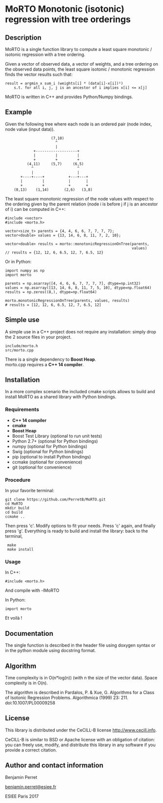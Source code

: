 MoRTO Monotonic (isotonic) regression with tree orderings
=========================================================

Description
-----------

MoRTO is a single function library to compute a least square 
monotonic / isotonic regression with a tree ordering.

Given a vector of observed data, a vector of weights, and a tree ordering on 
the observed data points, the least square isotonic / monotonic regression finds 
the vector results such that:

    result = argmin_x sum_i (weights[i] * (data[i]-x[i])²)
        s.t. for all i, j, j is an ancestor of i implies x[i] <= x[j]



MoRTO is written in C++ and provides Python/Numpy bindings.



Example
-------
Given the following tree where each node is an ordered pair 
(node index, node value (input data)).
                                    
                         (7,10)
                           ^
                           |
                 +-------------------+
                 |         |         |
                 +         +         +
              (4,11)     (5,7)     (6,5)
                ^                    ^
                |                    |
           +----+----+           +---+---+
           |         |           |       |
           +         +           +       +
        (0,13)    (1,14)       (2,6)   (3,8)
    
The least square monotonic regression of the node values with respect to the 
ordering given by the parent relation (node i is before j if j is an ancestor 
of i) can be computed in C++:
 
    #include <vector>
    #include <morto.h>
    
    vector<size_t> parents = {4, 4, 6, 6, 7, 7, 7, 7};
    vector<double> values = {13, 14, 6, 8, 11, 7, 2, 10};
    
    vector<double> results = morto::monotonicRegressionOnTree(parents, 
                                                              values)
    // results = {12, 12, 6, 6.5, 12, 7, 6.5, 12}
     

Or in Python:

    import numpy as np
    import morto
    
    parents = np.asarray([4, 4, 6, 6, 7, 7, 7, 7], dtype=np.int32)
    values = np.asarray([13, 14, 6, 8, 11, 7, 5, 10], dtype=np.float64)
    results = np.zeros((8,), dtype=np.float64)
    
    morto.monotonicRegressionOnTree(parents, values, results)
    # results = [12, 12, 6, 6.5, 12, 7, 6.5, 12]


Simple use
----------

A simple use in a C++ project does not require any installation: 
simply drop the 2 source files in your project.

    include/morto.h
    src/morto.cpp
    
There is a single dependency to **Boost Heap**.    
morto.cpp requires a **C++ 14 compiler**.  

Installation
------------

In a more complex scenario the included cmake scripts allows to build and 
install MoRTO as a shared library with Python bindings.

### Requirements
* **C++ 14 compiler**
* **cmake**
* **Boost Heap**
* Boost Test Library (optional to run unit tests)
* Python 2.7+ (optional for Python bindings)
* numpy (optional for Python bindings)
* Swig (optional for Python bindings)
* pip (optional to install Python bindings)
* ccmake (optional for convenience)
* git (optional for convenience)

### Procedure

In your favorite terminal:

    git clone https://github.com/PerretB/MoRTO.git
    cd MoRTO
    mkdir build
    cd build
    ccmake ..

Then press 'c'. Modify options to fit your needs. 
Press 'c' again, and finally press 'g'. 
Everything is ready to build and install the library: back to the terminal,

     make
     make install

### Usage

In C++: 

    #include <morto.h>

And compile with -lMoRTO

In Python:

    import morto
    
Et voilà !

Documentation
-------------

The single function is described in the header file using doxygen syntax or in 
the python module using docstring format.


Algorithm
---------

Time complexity is in O(n*log(n)) (with n the size of the vector data).
Space complexity is in O(n).

The algorithm is described in Pardalos, P. & Xue, G. Algorithms for a Class of 
Isotonic Regression Problems. Algorithmica (1999) 23: 211. 
doi:10.1007/PL00009258


License
-------

This library is distributed under the CeCILL-B license http://www.cecill.info.

CeCILL-B is similar to BSD or Apache license with an obligation of citation: 
you can freely use, modify, and distribute this library in any software if you 
provide a correct citation.

Author and contact information
------------------------------

Benjamin Perret

benjamin.perret@esiee.fr

ESIEE Paris 2017
